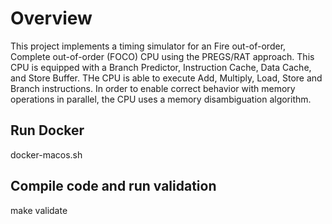 # Overview
This project implements a timing simulator for an Fire out-of-order, Complete out-of-order (FOCO) CPU using the PREGS/RAT approach. This CPU is equipped with a Branch Predictor, Instruction Cache, Data Cache, and Store Buffer. THe CPU is able to execute Add, Multiply, Load, Store and Branch instructions. In order to enable correct behavior with memory operations in parallel, the CPU uses a memory disambiguation algorithm.

## Run Docker
docker-macos.sh

## Compile code and run validation
make validate
